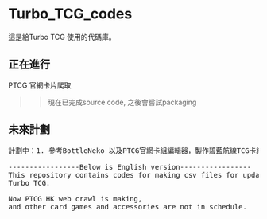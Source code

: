 # Turbo_TCG_codes
這是給Turbo TCG 使用的代碼庫。  
## 正在進行
PTCG 官網卡片爬取
>>現在已完成source code, 之後會嘗試packaging  

## 未來計劃  
<pre>
計劃中：1. 參考BottleNeko 以及PTCG官網卡組編輯器，製作碧藍航線TCG卡組編輯器

-----------------Below is English version-----------------  
This repository contains codes for making csv files for updating products on Shopify of 
Turbo TCG.  

Now PTCG HK web crawl is making,  
and other card games and accessories are not in schedule.
</pre>